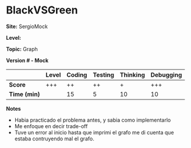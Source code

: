 # BlackVSGreen

**Site:** SergioMock

**Level:** 

**Topic:** Graph 

**Version # - Mock**

|           | Level | Coding | Testing | Thinking | Debugging  |
|-----------|-------|--------|---------|----------|------------|
| **Score** | +++   | ++     | ++      | +        | +++          |
| **Time (min)** | | 15 | 5  | 10 | 10 |

**Notes**
- Habia practicado el problema antes, y sabia como implementarlo
- Me enfoque en decir trade-off
- Tuve un error al inicio hasta que imprimi el grafo me di cuenta que 
  estaba contruyendo mal el grafo. 
